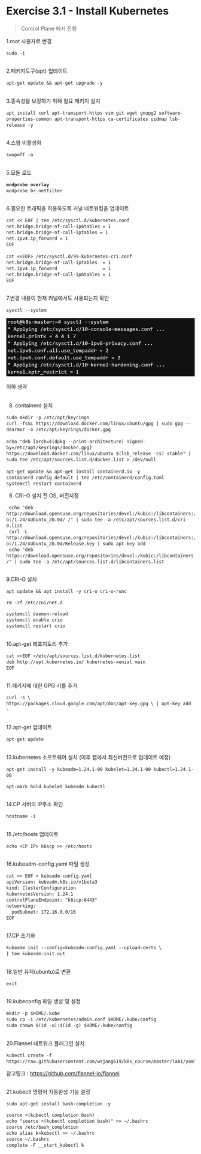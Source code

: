 # Exercise 3.1 - Install Kubernetes

> Control Plane 에서 진행

1.root 사용자로 변경

```
sudo -i
```

##

2.패키지도구(apt) 업데이트

```
apt-get update && apt-get upgrade -y
```

##

3.종속성을 보장하기 위해 필요 패키지 설치

```
apt install curl apt-transport-https vim git wget gnupg2 software-properties-common apt-transport-https ca-certificates uidmap lsb-release -y
```

##

4.스왑 비활성화

```
swapoff -a
```

##

5.모듈 로드

<pre><code><strong>modprobe overlay
</strong>modprobe br_netfilter
</code></pre>

##

6.필요한 트래픽을 허용하도록 커널 네트워킹을 업데이트

```
cat << EOF | tee /etc/sysctl.d/kubernetes.conf
net.bridge.bridge-nf-call-ip6tables = 1
net.bridge.bridge-nf-call-iptables = 1
net.ipv4.ip_forward = 1
EOF

cat <<EOF> /etc/sysctl.d/99-kubernetes-cri.conf
net.bridge.bridge-nf-call-iptables  = 1
net.ipv4.ip_forward                 = 1
net.bridge.bridge-nf-call-ip6tables = 1
EOF
```

##

7.변경 내용이 현재 커널에서도 사용되는지 확인

```
sysctl --system
```

![](../img/sysctl.png)

이하 생략

##

8. containerd 설치
```
sudo mkdir -p /etc/apt/keyrings
curl -fsSL https://download.docker.com/linux/ubuntu/gpg | sudo gpg --dearmor -o /etc/apt/keyrings/docker.gpg

echo "deb [arch=$(dpkg --print-architecture) signed-by=/etc/apt/keyrings/docker.gpg] https://download.docker.com/linux/ubuntu $(lsb_release -cs) stable" | sudo tee /etc/apt/sources.list.d/docker.list > /dev/null

apt-get update && apt-get install containerd.io -y
containerd config default | tee /etc/containerd/config.toml
systemctl restart containerd
```

8. CRI-O 설치 전 OS, 버전지정

```
 echo "deb http://download.opensuse.org/repositories/devel:/kubic:/libcontainers:/stable:/cri-o:/1.24/xUbuntu_20.04/ /" | sudo tee -a /etc/apt/sources.list.d/cri-0.list
 curl -L http://download.opensuse.org/repositories/devel:/kubic:/libcontainers:/stable:/cri-o:/1.24/xUbuntu_20.04/Release.key | sudo apt-key add -
 echo "deb https://download.opensuse.org/repositories/devel:/kubic:/libcontainers:/stable/xUbuntu_20.04/ /" | sudo tee -a /etc/apt/sources.list.d/libcontainers.list
```

##
9.CRI-O 설치

```
apt update && apt install -y cri-o cri-o-runc
```

```
rm -rf /etc/cni/net.d
```

```
systemctl daemon-reload
systemctl enable crio
systemctl restart crio
```

##

10.apt-get 레포지토리 추가

```
cat <<EOF >/etc/apt/sources.list.d/kubernetes.list
deb http://apt.kubernetes.io/ kubernetes-xenial main
EOF
```

##

11.패키지에 대한 GPG 키를 추가

```
curl -s \
https://packages.cloud.google.com/apt/doc/apt-key.gpg \ | apt-key add -
```

##

12.apt-get 업데이트

```
apt-get update
```

##

13.kubernetes 소프트웨어 설치 (이후 랩에서 최신버전으로 업데이트 예정)

```
apt-get install -y kubeadm=1.24.1-00 kubelet=1.24.1-00 kubectl=1.24.1-00
```

```
apt-mark hold kubelet kubeadm kubectl
```

##

14.CP 서버의 IP주소 확인

```
hostname -i
```

##

15./etc/hosts 업데이트

```
echo <CP IP> k8scp >> /etc/hosts
```

##

16.kubeadm-config.yaml 파일 생성

```
cat << EOF > kubeadm-config.yaml
apiVersion: kubeadm.k8s.io/v1beta3
kind: ClusterConfiguration
kubernetesVersion: 1.24.1
controlPlaneEndpoint: "k8scp:6443"
networking:
  podSubnet: 172.16.0.0/16
EOF
```

##

17.CP 초기화

```
kubeadm init --config=kubeadm-config.yaml --upload-certs \
| tee kubeadm-init.out
```

##

18.일반 유저(ubuntu)로 변환

```
exit
```

##

19.kubeconfig 파일 생성 및 설정

```
mkdir -p $HOME/.kube
sudo cp -i /etc/kubernetes/admin.conf $HOME/.kube/config
sudo chown $(id -u):$(id -g) $HOME/.kube/config
```

##

20.Flannel 네트워크 플러그인 설치
```
kubectl create -f https://raw.githubusercontent.com/wsjang619/k8s_course/master/lab1/yaml/flannel.yaml
```

참고링크 : https://github.com/flannel-io/flannel


##

21.kubectl 명령어 자동완성 기능 설정

```
sudo apt-get install bash-completion -y
```

```
source <(kubectl completion bash)
echo "source <(kubectl completion bash)" >> ~/.bashrc
source /etc/bash_completion
echo alias k=kubectl >> ~/.bashrc
source ~/.bashrc
complete -F __start_kubectl k
```
